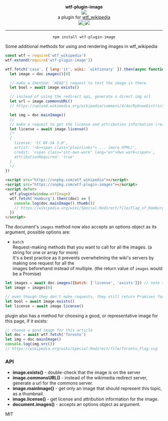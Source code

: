 <div align="center">
  <div><b>wtf-plugin-image</b></div>
  <img src="https://cloud.githubusercontent.com/assets/399657/23590290/ede73772-01aa-11e7-8915-181ef21027bc.png" />

  <div>a plugin for <a href="https://github.com/spencermountain/wtf_wikipedia/">wtf_wikipedia</a></div>
  
  <!-- npm version -->
  <a href="https://npmjs.org/package/wtf-plugin-image">
    <img src="https://img.shields.io/npm/v/wtf-plugin-image.svg?style=flat-square" />
  </a>
  
  <!-- file size -->
  <a href="https://unpkg.com/wtf-plugin-image/builds/wtf-plugin-image.min.js">
    <img src="https://badge-size.herokuapp.com/spencermountain/wtf_wikipedia/master/plugins/image/builds/wtf-plugin-image.min.js" />
  </a>
   <hr/>
</div>

<div align="center">
  <code>npm install wtf-plugin-image</code>
</div>

Some additional methods for using and rendering images in wtf_wikipedia

```js
const wtf = require('wtf_wikipedia')
wtf.extend(require('wtf-plugin-image'))

wtf.fetch('casa', { lang:'it', wiki: `wiktionary` }).then(async function (doc) {
  let image = doc.images()[0]

  // make a {method: 'HEAD'} request to test the image is there
  let bool = await image.exists()

  // instead of using the redirect api, generate a direct img url
  let url = image.commonsURL()
  // https://upload.wikimedia.org/wikipedia/commons/4/4e/RybnoeDistrict_06-13_Konstantinovo_village_05.jpg

  let img = doc.mainImage()
  //
  // make a request to get the license and attribution information (results are HTML formatted)
  let license = await image.license()
  /* 
  {
    license: 'CC BY-SA 3.0',
    artist: '<b><span class="plainlinks"> ... (more HTML)',
    credit: '<span class="int-own-work" lang="en">Own work</span>',
    attributionRequired: 'true'
  }
  */
})
```

```html
<script src="https://unpkg.com/wtf_wikipedia"></script>
<script src="https://unpkg.com/wtf-plugin-images"></script>
<script defer>
  wtf.plugin(window.wtfImage)
  wtf.fetch('Hamburg').then((doc) => {
    console.log(doc.mainImage().thumb())
    // https://wikipedia.org/wiki/Special:Redirect/file/Flag_of_Hamburg.svg?width=300
  })
</script>
```

The document's `images` method now also accepts an options object as its argument, possible options are:
- `batch`  
  Request-making methods that you want to call for all the images. (a string for one or array for more)  
  It's a best practice as it prevents overwhelming the wiki's servers by making one request for all the  
  images beforehand instead of multiple. (the return value of `images` would be a Promise)

```js
let images = await doc.images({batch: ['license', 'exists']}) // note the "await"
let image = images[0]

// even though they don't make requests, they still return Promises for consistency 
let bool = await image.exists()
let license = await image.license()
```

plugin also has a method for choosing a good, or representative image for this page, if it exists:
```js
// choose a good image for this article
let doc = await wtf.fetch('Toronto')
let img = doc.mainImage()
console.log(img.src())
// https://wikipedia.org/wiki/Special:Redirect/file/Toronto_Flag.svg
```

### API

- **image.exists()** - double-check that the image is on the server
- **image.commonsURL()** - instead of the wikimedia redirect server, generate a url for the commons server.
- **image.mainImage()** - get only an image that should represent this topic, as a thumbnail.
- **image.license()** - get license and attribution information for the image.
- **document.images()** - accepts an options object as argument.

MIT
